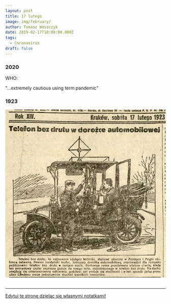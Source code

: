 ```yaml
---
layout: post
title: 17 lutego
image: img/february/
author: Tomasz Waszczyk
date: 2019-02-17T10:00:00.000Z
tags:
  - Coronavirus
draft: false
---
```


### 2020

WHO:

"...extremely cautious using term pandemic"

### 1923

<img src="./img/february/telefonbezdrutu.jpeg"><br><br>

---

<a href="https://github.com/TomaszWaszczyk/historia.waszczyk.com/edit/master/src/content/february-17.md" target="_blank">Edytuj tę stronę dzieląc się własnymi notatkami!</a>
